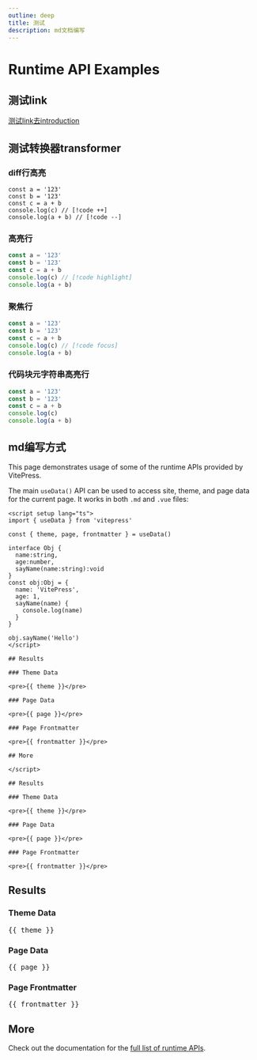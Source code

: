 ```yaml
---
outline: deep
title: 测试
description: md文档编写
---
```


# Runtime API Examples

## 测试link

<!-- <script setup>
  import { codeToHtml } from 'shiki'

const code = `
const x = 10
console.log(x)
`.trim()

const html = await codeToHtml(code, {
  theme: 'vitesse-light',
  lang: 'ts',
  decorations: [
    {
      // line 和 character 都是从 0 开始索引的
      start: { line: 1, character: 0 },
      end: { line: 1, character: 11 },
      properties: { class: 'highlighted-word' }
    }
  ]
})

</script>

{{ html }} -->

[测试link去introduction](/introduction)

## 测试转换器transformer

### diff行高亮

```ts:line-numbers
const a = '123'
const b = '123'
const c = a + b
console.log(c) // [!code ++]
console.log(a + b) // [!code --]
```

### 高亮行

```ts
const a = '123'
const b = '123'
const c = a + b
console.log(c) // [!code highlight]
console.log(a + b)
```

### 聚焦行

```ts
const a = '123'
const b = '123'
const c = a + b
console.log(c) // [!code focus]
console.log(a + b)
```

### 代码块元字符串高亮行

```ts {1,3-4}
const a = '123'
const b = '123'
const c = a + b
console.log(c)
console.log(a + b)
```

## md编写方式

This page demonstrates usage of some of the runtime APIs provided by VitePress.

The main `useData()` API can be used to access site, theme, and page data for the current page. It works in both `.md` and `.vue` files:

```vue twoslash
<script setup lang="ts">
import { useData } from 'vitepress'

const { theme, page, frontmatter } = useData()

interface Obj {
  name:string,
  age:number,
  sayName(name:string):void
}
const obj:Obj = {
  name: 'VitePress',
  age: 1,
  sayName(name) {
    console.log(name)
  }
}

obj.sayName('Hello')
</script>

## Results

### Theme Data

<pre>{{ theme }}</pre>

### Page Data

<pre>{{ page }}</pre>

### Page Frontmatter

<pre>{{ frontmatter }}</pre>

## More

</script>

## Results

### Theme Data

<pre>{{ theme }}</pre>

### Page Data

<pre>{{ page }}</pre>

### Page Frontmatter

<pre>{{ frontmatter }}</pre>
```

<script setup>
import { useData } from 'vitepress'

const { site, theme, page, frontmatter } = useData()

</script>

## Results

### Theme Data

<pre>{{ theme }}</pre>

### Page Data

<pre>{{ page }}</pre>

### Page Frontmatter

<pre>{{ frontmatter }}</pre>

## More

Check out the documentation for the [full list of runtime APIs](https://vitepress.dev/reference/runtime-api#usedata).
